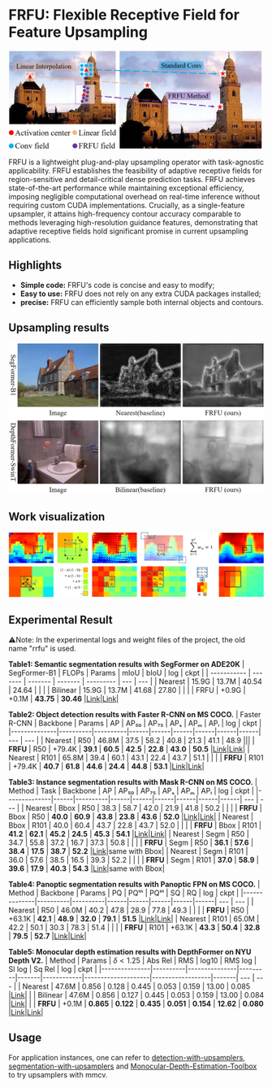 # FRFU: Flexible Receptive Field for Feature Upsampling

<p align="left"><img src="/reademeImage/感受野.png" width="500" title="Receptive field"/></p>
FRFU is a lightweight plug-and-play upsampling operator with task-agnostic applicability. FRFU establishes the feasibility of adaptive receptive fields for region-sensitive and detail-critical dense prediction tasks. FRFU achieves state-of-the-art performance while maintaining exceptional efficiency, imposing negligible computational overhead on real-time inference without requiring custom CUDA implementations. Crucially, as a single-feature upsampler, it attains high-frequency contour accuracy comparable to methods leveraging high-resolution guidance features, demonstrating that adaptive receptive fields hold significant promise in current upsampling applications.


## Highlights

- **Simple code:** FRFU's code is concise and easy to modify;
- **Easy to use:** FRFU does not rely on any extra CUDA packages installed;
- **precise:** FRFU can efficiently sample both internal objects and contours.


## Upsampling results

<p align="left"><img src="/reademeImage/特征图.png" width="600" title="Example of Upsampling Feature Results"/></p>


## Work visualization

<p align="left"><img src="/reademeImage/工作原理图.png" width="800" title="FRFU working principle diagram"/></p>


## Experimental Result

:warning:Note: In the experimental logs and weight files of the project, the old name "rrfu" is used.

**Table1: Semantic segmentation results with SegFormer on ADE20K**
| SegFormer-B1 | FLOPs    | Params   | mIoU     | bIoU       |  log  | ckpt  |
| ----------- | ------- | ------- | ------- | --------- | --- | --- |
| Nearest      | 15.9G    | 13.7M    | 40.54    | 24.64      |       |       |
| Bilinear     | 15.9G    | 13.7M    | 41.68    | 27.80      |       |       |
| FRFU         | +0.9G    | +0.1M    | **43.75** | **30.46**      |[Link](https://github.com/yisi-xj/frfu/blob/main/ADE20K_segmentation/segformer_mit-b1-rrfu_160k_ade20k-512x512_log.txt)|[Link](https://github.com/yisi-code/frfu/releases/download/checkpoints/segformer_mit-b1-rrfu_160k_ade20k-512x512.pth)|

**Table2: Object detection results with Faster R-CNN on MS COCO.**
| Faster R-CNN       | Backbone | Params   | AP   | AP₅₀ | AP₇₅ | APₛ  | APₘ  | APₗ  |  log  | ckpt  |
|--------------|----------|----------|------|------|------|------|------|------| --- | --- |
| Nearest      | R50      | 46.8M    | 37.5 | 58.2 | 40.8 | 21.3 | 41.1 | 48.9 |||
| **FRFU**     | R50      | +79.4K   | **39.1** | **60.5** | **42.5** | **22.8** | **43.0** | **50.5** |[Link](https://github.com/yisi-xj/frfu/blob/main/COCO2017_detection/faster_rcnn_r50_fpn_rrfu_1x_coco.py_log.txt)|[Link](https://github.com/yisi-code/frfu/releases/download/checkpoints/faster_rcnn_r50_fpn_rrfu_1x_coco.pth)|
| Nearest      | R101     | 65.8M    | 39.4 | 60.1 | 43.1 | 22.4 | 43.7 | 51.1 |       |       |
| **FRFU**     | R101     | +79.4K   | **40.7** | **61.8** | **44.6** | **24.4** | **44.8** | **53.1** |[Link](https://github.com/yisi-xj/frfu/blob/main/COCO2017_detection/faster_rcnn_r101_fpn_rrfu_1x_coco.py_log.txt)|[Link](https://github.com/yisi-code/frfu/releases/download/checkpoints/faster_rcnn_r101_fpn_rrfu_1x_coco.pth)|

**Table3: Instance segmentation results with Mask R-CNN on MS COCO.**
| Method       | Task | Backbone | AP   | AP₅₀ | AP₇₅ | APₛ  | APₘ  | APₗ  |  log  | ckpt  |
|--------------|------|----------|------|------|------|------|------|------| --- | --- |
| Nearest      | Bbox | R50      | 38.3 | 58.7 | 42.0 | 21.9 | 41.8 | 50.2 |       |       |
| **FRFU**     | Bbox | R50      | **40.0** | **60.9** | **43.8** | **23.8** | **43.6** | **52.0** |[Link](https://github.com/yisi-xj/frfu/blob/main/COCO2017_instance/mask_rcnn_r50_fpn_rrfu_1x_coco_log.txt)|[Link](https://github.com/yisi-code/frfu/releases/download/checkpoints/mask_rcnn_r50_fpn_rrfu_1x_coco.pth)|
| Nearest      | Bbox | R101     | 40.0 | 60.4 | 43.7 | 22.8 | 43.7 | 52.0 |       |       |
| **FRFU**     | Bbox | R101     | **41.2** | **62.1** | **45.2** | **24.5** | **45.3** | **54.1** |[Link](https://github.com/yisi-xj/frfu/blob/main/COCO2017_instance/mask_rcnn_r101_fpn_rrfu_1x_coco_log.txt)|[Link](https://github.com/yisi-code/frfu/releases/download/checkpoints/mask_rcnn_r101_fpn_rrfu_1x_coco.pth)|
| Nearest      | Segm | R50      | 34.7 | 55.8 | 37.2 | 16.7 | 37.3 | 50.8 |       |       |
| **FRFU**     | Segm | R50      | **36.1** | **57.6** | **38.4** | **17.5** | **38.7** | **52.2** |[Link](https://github.com/yisi-xj/frfu/blob/main/COCO2017_instance/mask_rcnn_r50_fpn_rrfu_1x_coco_log.txt)|same with Bbox|
| Nearest      | Segm | R101     | 36.0 | 57.6 | 38.5 | 16.5 | 39.3 | 52.2 |       |       |
| **FRFU**     | Segm | R101     | **37.0** | **58.9** | **39.6** | **17.9** | **40.3** | **54.3** |[Link](https://github.com/yisi-xj/frfu/blob/main/COCO2017_instance/mask_rcnn_r101_fpn_rrfu_1x_coco_log.txt)|same with Bbox|

**Table4: Panoptic segmentation results with Panoptic FPN on MS COCO.**
| Method       | Backbone | Params   | PQ   | PQᵗʰ | PQˢᵗ | SQ   | RQ   |  log  | ckpt  |
|--------------|----------|----------|------|------|------|------|------| --- | --- |
| Nearest      | R50      | 46.0M    | 40.2 | 47.8 | 28.9 | 77.8 | 49.3 |       |       |
| **FRFU**     | R50      | +63.1K   | **42.1** | **48.9** | **32.0** | **79.1** | **51.5** |[Link](https://github.com/yisi-xj/frfu/blob/main/COCO2017_panoptic/panoptic-fpn_r50_fpn_rrfu_1x_coco_log.txt)|[Link](https://github.com/yisi-code/frfu/releases/download/checkpoints/panoptic-fpn_r50_fpn_rrfu_1x_coco.pth)|
| Nearest      | R101     | 65.0M    | 42.2 | 50.1 | 30.3 | 78.3 | 51.4 |       |       |
| **FRFU**     | R101     | +63.1K   | **43.3** | **50.4** | **32.8** | **79.5** | **52.7** |[Link](https://github.com/yisi-xj/frfu/blob/main/COCO2017_panoptic/panoptic-fpn_r101_fpn_rrfu_1x_coco_log.txt)|[Link](https://github.com/yisi-code/frfu/releases/download/checkpoints/panoptic-fpn_r101_fpn_rrfu_1x_coco.pth)|

**Table5: Monocular depth estimation results with DepthFormer on NYU Depth V2.**
| Method        | Params   | $\delta<1.25$ | Abs Rel | RMS   | log10 | RMS log | SI log | Sq Rel |  log  | ckpt  |
|---------------|----------|---------------|---------|-------|------------|--------------------|------------------|-------| --- | --- |
| Nearest       | 47.6M    | 0.856         | 0.128   | 0.445 | 0.053      | 0.159              | 13.00            | 0.085 |[Link](https://github.com/yisi-xj/frfu/blob/main/NYUv2_depth/depthformer_swint_w7_nyu_nearest_log.txt)|       |
| Bilinear      | 47.6M    | 0.856         | 0.127   | 0.445 | 0.053      | 0.159              | 13.00            | 0.084 |[Link](https://github.com/yisi-xj/frfu/blob/main/NYUv2_depth/depthformer_swint_w7_nyu_bilinear_log.txt)|       |
| **FRFU**      | +0.1M    | **0.865**     | **0.122** | **0.435** | **0.051** | **0.154**          | **12.62**        | **0.080** |[Link](https://github.com/yisi-xj/frfu/blob/main/NYUv2_depth/depthformer_swint_w7_nyu_rrfu-0.005_log.txt)|[Link](https://github.com/yisi-code/frfu/releases/download/checkpoints/depthformer_swint_w7_nyu_rrfu.pth)|

## Usage

For application instances, one can refer to [detection-with-upsamplers](https://github.com/tiny-smart/detection-with-upsamplers), [segmentation-with-upsamplers](https://github.com/tiny-smart/segmentation-with-upsamplers) and [Monocular-Depth-Estimation-Toolbox
](https://github.com/zhyever/Monocular-Depth-Estimation-Toolbox) to try upsamplers with mmcv.

